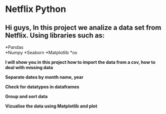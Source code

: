 # Netflix Python

Hi guys, 
In this project we analize a data set from Netflix. 
Using libraries such as:
--
*Pandas  
*Numpy
*Seaborn
*Matplotlib
*os

<b> I will show you in this project how to import the data from a csv, how to deal with missing data <b>

<b>Separate dates by month name, year  <b>
 
<b>Check for datatypes in dataframes  <b>

<b>Group and sort data  <b>
 
<b>Vizualise the data using Matplotlib and plot  <b>
